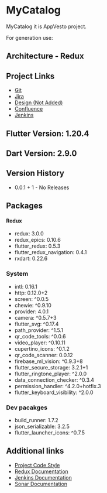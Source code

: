 # MyCatalog
MyCatalog it is AppVesto project.


For generation use: 

## Architecture - Redux
## Project Links
- [Git](https://bitbucket.org/flutterodessa/foody_client_template/src/dev/)
- [Jira](https://appvesto.atlassian.net/secure/RapidBoard.jspa?rapidView=2&projectKey=MC&selectedIssue=MC-23)
- [Design (Not Added)](https://zpl.io/2jnWG4Q)
- [Confluence](https://appvesto.atlassian.net/l/c/BTkHodu2)
- [Jenkins](http://dev.appvesto.com:8080/)

## Flutter Version: 1.20.4
## Dart Version: 2.9.0
## Version History
- 0.0.1 + 1 - No Releases

## Packages
#### Redux
- redux: 3.0.0
- redux_epics: 0.10.6
- flutter_redux: 0.5.3
- flutter_redux_navigation: 0.4.1
- rxdart: 0.22.6

### System
- intl: 0.16.1
- http: 0.12.0+2
- screen: ^0.0.5
- chewie: ^0.9.10
- provider: 4.0.1
- camera: ^0.5.7+3
- flutter_svg: ^0.17.4
- path_provider: ^1.5.1
- qr_code_tools: ^0.0.6
- video_player: ^0.10.11
- cupertino_icons: ^0.1.2
- qr_code_scanner: 0.0.12
- firebase_ml_vision: ^0.9.3+8
- flutter_secure_storage: 3.2.1+1
- flutter_ringtone_player: ^2.0.0
- data_connection_checker: ^0.3.4
- permission_handler: ^4.2.0+hotfix.3
- flutter_keyboard_visibility: ^2.0.0

### Dev pacakges
- build_runner: 1.7.2
- json_serializable: 3.2.5
- flutter_launcher_icons: ^0.7.5

## Additional links
- [Project Code Style](https://appvesto.atlassian.net/l/c/2LAcARuf)
- [Redux Documentation](https://appvesto.atlassian.net/l/c/DMoEFzp2)
- [Jenkins Documentation](https://appvesto.atlassian.net/l/c/1DGmD7k8)
- [Sonar Documentation](https://appvesto.atlassian.net/l/c/5V3nsgTf)